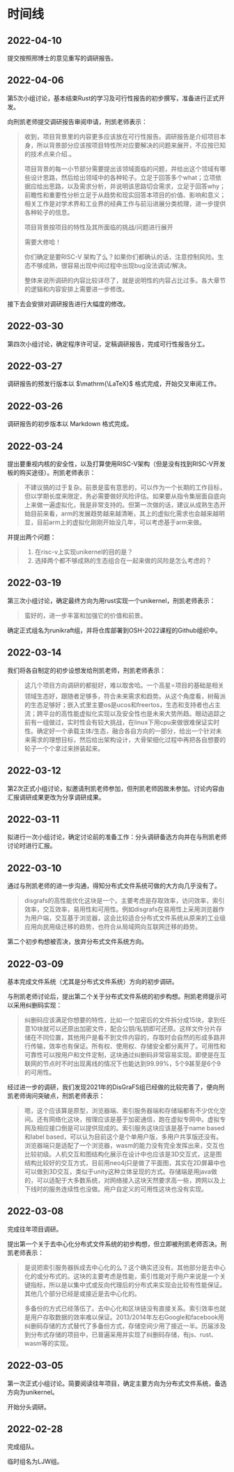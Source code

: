 # 时间线

## 2022-04-10

提交按照邢博士的意见重写的调研报告。

## 2022-04-06

第5次小组讨论，基本结束Rust的学习及可行性报告的初步撰写，准备进行正式开发。

向刑凯老师提交调研报告审阅申请，刑凯老师表示：

>收到，项目背景里的内容更多应该放在可行性报告。调研报告是介绍项目本身，所以背景部分应该按项目特性所对应要解决的问题来展开，不应按已知的技术点来介绍.。
>
>项目背景的每一小节部分需要提出该领域面临的问题，并给出这个领域有哪些设计思路，然后给出领域中的各种轮子。立足于回答多个what；立项依据应给出思路，以及需求分析，并说明该思路切合需求，立足于回答why；前瞻性和重要性分析立足于从趋势和现实回答本项目的价值、影响和意义；相关工作是对学术界和工业界的经典工作与前沿进展分类梳理，进一步提供各种轮子的信息。
>
>项目背景按项目的特性及其所面临的挑战/问题进行展开
>
>需要大修哈！
>
>你们确定是要RISC-V 架构了么？如果你们都确认的话，注意控制风险。生态不够成熟，很容易出现中间过程中出现bug没法调试/解决。
>
>整体来说所调研的内容比较详尽了，就是说明性的内容占比过多。各大章节的逻辑和内容安排上需要进一步修改。

接下去会安排对调研报告进行大幅度的修改。

## 2022-03-30

第四次小组讨论，确定程序许可证，定稿调研报告，完成可行性报告分工。

## 2022-03-27

调研报告的预发行版本以 $\mathrm{\LaTeX}$ 格式完成，开始交叉审阅工作。

## 2022-03-26

调研报告的初步版本以 Markdown 格式完成。

## 2022-03-24

提出要重视内核的安全性，以及打算使用RISC-V架构（但是没有找到RISC-V开发板的购买途径）。刑凯老师表示：

>不建议搞的过于复杂。前景是蛮有意思的，可以作为一个长期的工作目标，但以学期长度来限定，务必需要做好风险评估。如果要从指令集层面自底向上来做一遍虚拟化，我是非常支持的。但第一次做的话，建议从成熟生态开始目前来看，arm的发展趋势越来越清晰，其上的虚拟化需求也会越来越明显，目前arm上的虚拟化刚刚开始没几年，可以考虑基于arm来做。

并提出两个问题：

>1. 在risc-v上实现unikernel的目的是？
>2. 选择两个都不够成熟的生态组合在一起来做的风险是怎么考虑的？

## 2022-03-19

第三次小组讨论，确定最终方向为用rust实现一个unikernel，刑凯老师表示：

> 蛮好的，进一步丰富和加强它的价值和前景。

确定正式组名为runikraft组，并将仓库部署到OSH-2022课程的Github组织中。

## 2022-03-14

我们将各自制定的初步设想发给刑凯老师，刑凯老师表示：

> 这几个项目方向调研的都挺好，难以取舍哈。一个高星⭐项目的基础是相关领域生态好，跟随者足够多，符合未来需求和趋势。从这个角度看，树莓派的生态足够好；嵌入式里主要os是ucos和freertos，生态和支持者也占主流；跨平台的高性能虚拟化实现以及安全性也是未来大势所趋。眼动追踪之前有一组做过，实时性会有较大挑战，在linux下用cpu来做很难保证实时性。确定好一个承载主体/生态，融合各自方向的一部分，给出一个针对未来需求的理想目标，然后给出架构设计，大骨架细化过程中再把各自想要的轮子一个个拿过来拼装起来。

## 2022-03-12

第2次正式小组讨论，拟邀请刑凯老师参加，但刑凯老师因故未参加。讨论内容由汇报调研成果更改为分享调研成果。

## 2022-03-11

拟进行一次小组讨论，确定讨论前的准备工作：分头调研备选方向并在与刑凯老师讨论时进行汇报。

## 2022-03-10

通过与刑凯老师的进一步沟通，得知分布式文件系统可做的大方向几乎没有了。

>
>
>disgrafs的高性能优化这块是一个。主要考虑是存取效率，访问效率，索引效率，交互效率，易用性和可用性。例如disgrafs在易用性上采用浏览器作为用户端，交互基于浏览器，这会比较适合分布式文件系统从原来的工业级应用向民用级迁移的趋势，也符合从局域网向互联网迁移的趋势。

第二个初步构想被否决，放弃分布式文件系统方向。

## 2022-03-09

基本完成文件系统（尤其是分布式文件系统）方向的初步调研。

与刑凯老师讨论后，提出第二个关于分布式文件系统的初步构想。刑凯老师提示可以采用纠删码实现：

>纠删码应该满足你想要的特性，比如一个加密后的文件拆分成15块，拿到任意10块就可以还原出加密文件，配合公钥/私钥即可还原。这样文件分片存储在不同位置，其他用户是看不到文件内容的，存取时会自然的形成多路并行传输，效率也有保证。所有权、使用权、存储安全都分离开了。可用性和可靠性可以按用户和文件定制，这块通过纠删码非常容易实现。即使是在互联网的节点时不时出现离线的情况下也能达到99.99%，5个9甚至是6个9的可用性。

经过进一步的调研，我们发现2021年的DisGraFS组已经做的比较完善了，便向刑凯老师询问突破点，刑凯老师表示：

>嗯，这个应该算是原型，浏览器端、索引服务器端和存储端都有不少优化空间。还有网络化这块，按理应该是基于加密通信，跑在虚拟专网中。虚拟专网及相应接口倒是可以提供现成的。索引服务这块应该是基于name based和label based，可以认为目前这个是个单用户版，多用户共享版还没有。浏览器端只是适配了一个浏览器，wasm的能力没有完全发挥出来，交互也比较初级。人机交互和图结构化展示在设计中也应该是3D交互式，这是图结构比较好的交互方式，目前用neo4j只是做了平面图，其实在2D屏幕中也可以做到3D交互，类似于unity这种立体呈现的方式。存储端是用java做的，可以适配于大多数系统，对网络接入这块天然要求高一些，跨网以及上下线时的服务连续性也没做。用户自定义的可用性这块也没有实现。

## 2022-03-08

完成往年项目调研。

提出第一个关于去中心化分布式文件系统的初步构想，但立即被刑凯老师否决。刑凯老师表示：

>是说把索引服务器拆成去中心化的么？这个确实还没有。其他部分是去中心化的或分布式的。这块的主要考虑是性能，索引性能对于用户来说是一个关键指标，所以是以集中式或反向代理后的分布式来实现会比较有性能保证。其他几个部分已经是或接近是去中心化的。
>
>多备份的方式已经落伍了。去中心化和区块链没有直接关系。索引效率也就是用户存取数据的效率难以保证。2013/2014年左右Google和facebook用纠删码存储的方式替代了多备份方式，存储空间少用了接近一半。历届涉及到分布式存储的项目中，已普遍采用并实现了纠删码存储，有js、rust、wasm等的实现。

## 2022-03-05

第一次正式小组讨论。简要阅读往年项目，确定主要方向为分布式文件系统，备选方向为unikernel。

开始分头调研。

## 2022-02-28

完成组队。

临时组名为LJW组。


